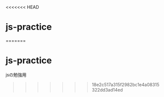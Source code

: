 <<<<<<< HEAD
# js-practice
=======
# js-practice
jsの勉強用
>>>>>>> 18e2c517a315f2982bc1e4a08315322dd3ad14ed
